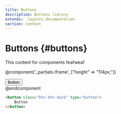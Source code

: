 ```yaml
---
title: Buttons
description: Buttons library
extends: _layouts.documentation
section: content
---
```


# Buttons {#buttons}

This content for components feafweaf

@component('_partials.iframe', ["height" => "114px;"])
<div class="px-4 py-8 bg-white">
    <div class="max-w-3xl mx-auto space-y-4 flex flex-col items-center justify-start sm:space-y-0 sm:flex-row sm:items-end sm:justify-around">
        <button class="btn btn-dark" type="button">
            Button
        </button>
    </div>
</div>
@endcomponent

```html
<button class="btn btn-dark" type="button">
    Button
</button>
```

